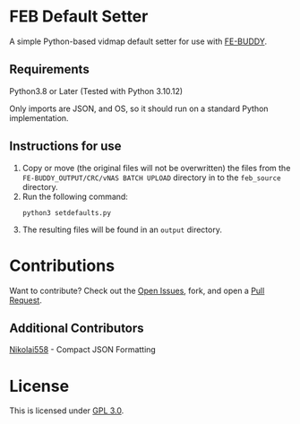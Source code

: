 # FEB Default Setter

A simple Python-based vidmap default setter for use with [FE-BUDDY](https://github.com/Nikolai558/FE-BUDDY).

## Requirements

Python3.8 or Later (Tested with Python 3.10.12)

Only imports are JSON, and OS, so it should run on a standard Python implementation.

## Instructions for use

1. Copy or move (the original files will not be overwritten) the files from the `FE-BUDDY_OUTPUT/CRC/vNAS BATCH UPLOAD` directory in to the `feb_source` directory.
2. Run the following command:
   <br/>
   ```
   python3 setdefaults.py
   ```
3. The resulting files will be found in an `output` directory.

# Contributions

Want to contribute? Check out the [Open Issues](https://github.com/misterrodg/FEB-DefaultSetter/issues), fork, and open a [Pull Request](https://github.com/misterrodg/FEB-DefaultSetter/pulls).

## Additional Contributors

[Nikolai558](https://github.com/Nikolai558) - Compact JSON Formatting

# License

This is licensed under [GPL 3.0](./LICENSE).
